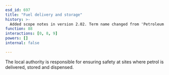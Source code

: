 ```yaml
---
esd_id: 697
title: "Fuel delivery and storage"
history: >-
  Added scope notes in version 2.02. Term name changed from 'Petroleum filling stations' to 'Safety - petrol - delivery and storage' in version 3.00. Name changed to 'Fuel delivery and storage' in version 4.00.
function: 88
interactions: [0, 8, 9]
powers: []
internal: false

---
```


The local authority is responsible for ensuring safety at sites where petrol is delivered, stored and dispensed.

